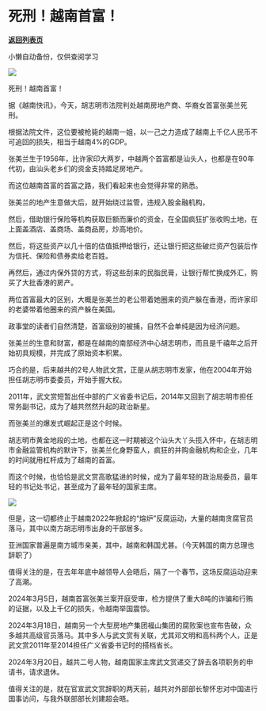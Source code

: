 # 死刑！越南首富！

[**返回列表页**](/gzh/政事堂2019)

小懒自动备份，仅供查阅学习

![](https://mmbiz.qpic.cn/mmbiz_jpg/rxhS23yu8cPwSeKd3F1mWYOe4KO4YPyPvdcMqib6miarKubXicuUODBsoylHkTJdFbFaia0HvIPQbfXY9HUCSAwFpA/640?wx_fmt=jpeg&from;=appmsg)

死刑！越南首富！  

据《越南快讯》，今天，胡志明市法院判处越南房地产商、华裔女首富张美兰死刑。

根据法院文件，这位要被枪毙的越南一姐，以一己之力造成了越南上千亿人民币不可追回的损失，相当于越南4%的GDP。

张美兰生于1956年，比许家印大两岁，中越两个首富都是汕头人，也都是在90年代初，由汕头老乡们的资金支持踏足房地产。  

而这位越南首富的首富之路，我们看起来也会觉得非常的熟悉。

张美兰的地产生意做大后，就开始绕过监管，违规入股金融机构，

然后，借助银行保险等机构获取巨额而廉价的资金，在全国疯狂扩张收购土地，在上面盖酒店、盖商场、盖商品房，炒高地价。

然后，将这些资产以几十倍的估值抵押给银行，还让银行把这些破烂资产包装后作为信托、保险和债券卖给老百姓。

再然后，通过内保外贷的方式，将这些刮来的民脂民膏，让银行帮忙换成外汇，购买了大批香港的房产。  

两位首富最大的区别，大概是张美兰的老公带着她圈来的资产躲在香港，而许家印的老婆带着他圈来的资产躲在美国。

政事堂的读者们自然清楚，首富级别的被捕，自然不会单纯是因为经济问题。

张美兰的生意和财富，都是在越南的南部经济中心胡志明市，而且是千禧年之后开始初具规模，并完成了原始资本积累。

巧合的是，后来越共的2号人物武文赏，正是从胡志明市发家，他在2004年开始担任胡志明市委委员，开始手握大权。

2011年，武文赏短暂出任中部的广义省委书记后，2014年又回到了胡志明市担任常务副书记，成为了越共然然升起的政治新星。

而张美兰的爆发式崛起正是这个时候。

胡志明市黄金地段的土地，也都在这一时期被这个汕头大丫头揽入怀中，在胡志明市金融监管机构的默许下，张美兰化身野蛮人，疯狂的并购金融机构和企业，几年的时间就用杠杆成为了越南的首富。

而这个时候，也恰恰是武文赏高歌猛进的时候，成为了最年轻的政治局委员，最年轻的书记处书记，甚至成为了最年轻的国家主席。

![](https://mmbiz.qpic.cn/mmbiz_jpg/rxhS23yu8cPwSeKd3F1mWYOe4KO4YPyPdZscApnvVGpGVXUQMPo8GyKmAxcwenaDuEToDb02UbyNkzeO2v7WCw/640?wx_fmt=jpeg&from;=appmsg)

但是，这一切都终止于越南2022年掀起的“熔炉”反腐运动，大量的越南贪腐官员落马，其中以南方胡志明市出身的干部居多。  

亚洲国家普遍是南方城市亲美，其中，越南和韩国尤甚。（今天韩国的南方总理也辞职了）

值得关注的是，在去年年底中越领导人会晤后，隔了一个春节，这场反腐运动迎来了高潮。

2024年3月5日，越南首富张美兰案开庭受审，检方提供了重大8吨的诈骗和行贿的证据，以及上千亿的损失，令越南举国震惊。

2024年3月18日，越南另一个大型房地产集团福山集团的腐败案也宣布告破，众多越共高级官员落马。其中多人与武文赏有关联，尤其邓文明和高科两个人，正是武文赏2011年至2014担任广义省委书记时的搭档省长。

2024年3月20日，越共二号人物，越南国家主席武文赏递交了辞去各项职务的申请书，请求退休。

值得关注的是，就在官宣武文赏辞职的两天前，越共对外部部长黎怀忠对中国进行国事访问，与我外联部部长刘建超会晤。

